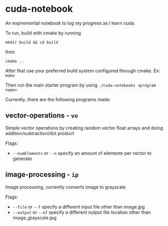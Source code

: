 # cuda-notebook

An expiremental notebook to log my progress as I learn cuda.

To run, build with cmake by running

`mkdir build && cd build`

then 

`cmake ..`

After that use your preferred build system configured through cmake. Ex: `make`

Then run the main starter program by using `./cuda-notebooks <program name>`

Currently, there are the following programs made:

## vector-operations - `vo`
Simple vector operations by creating random vector float arrays and doing addition/subtraction/dot product

Flags:
- `--numElements` or `--n` specify an amount of elements per vector to generate

## image-processing - `ip`
Image processing, currently converts image to grayscale

Flags:
- `--file` or `--f` specify a different input file other than image.jpg
- `--output` or `--of` specify a different output file location other than image_grayscale.jpg